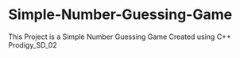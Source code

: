 # Simple-Number-Guessing-Game
This Project is a Simple Number Guessing Game Created using C++
Prodigy_SD_02
